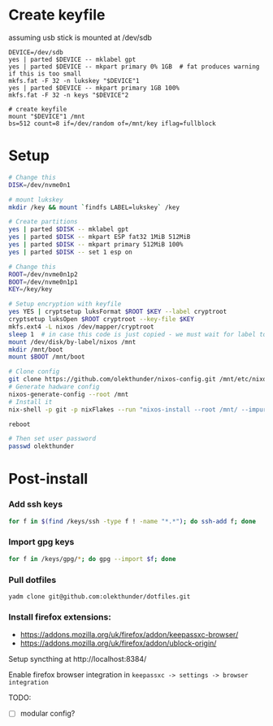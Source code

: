 # Create keyfile

assuming usb stick is mounted at /dev/sdb

```
DEVICE=/dev/sdb
yes | parted $DEVICE -- mklabel gpt
yes | parted $DEVICE -- mkpart primary 0% 1GB  # fat produces warning if this is too small
mkfs.fat -F 32 -n lukskey "$DEVICE"1
yes | parted $DEVICE -- mkpart primary 1GB 100%
mkfs.fat -F 32 -n keys "$DEVICE"2

# create keyfile
mount "$DEVICE"1 /mnt
bs=512 count=8 if=/dev/random of=/mnt/key iflag=fullblock
```

# Setup

```bash
# Change this
DISK=/dev/nvme0n1

# mount lukskey
mkdir /key && mount `findfs LABEL=lukskey` /key

# Create partitions
yes | parted $DISK -- mklabel gpt
yes | parted $DISK -- mkpart ESP fat32 1MiB 512MiB
yes | parted $DISK -- mkpart primary 512MiB 100%
yes | parted $DISK -- set 1 esp on

# Change this
ROOT=/dev/nvme0n1p2
BOOT=/dev/nvme0n1p1
KEY=/key/key

# Setup encryption with keyfile
yes YES | cryptsetup luksFormat $ROOT $KEY --label cryptroot
cryptsetup luksOpen $ROOT cryptroot --key-file $KEY
mkfs.ext4 -L nixos /dev/mapper/cryptroot
sleep 1  # in case this code is just copied - we must wait for label to be created
mount /dev/disk/by-label/nixos /mnt
mkdir /mnt/boot
mount $BOOT /mnt/boot

# Clone config
git clone https://github.com/olekthunder/nixos-config.git /mnt/etc/nixos
# Generate hadware config 
nixos-generate-config --root /mnt
# Install it
nix-shell -p git -p nixFlakes --run "nixos-install --root /mnt/ --impure --flake /mnt/etc/nixos#gimli"

reboot

# Then set user password
passwd olekthunder
```

# Post-install

### Add ssh keys

```bash
for f in $(find /keys/ssh -type f ! -name "*.*"); do ssh-add f; done
```

### Import gpg keys

```bash
for f in /keys/gpg/*; do gpg --import $f; done
```

### Pull dotfiles

```
yadm clone git@github.com:olekthunder/dotfiles.git 
```

### Install firefox extensions:

- https://addons.mozilla.org/uk/firefox/addon/keepassxc-browser/
- https://addons.mozilla.org/uk/firefox/addon/ublock-origin/

Setup syncthing at http://localhost:8384/

Enable firefox browser integration in `keepassxc -> settings -> browser integration`


TODO: 

- [ ] modular config?
